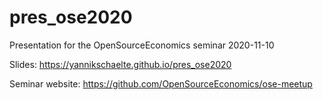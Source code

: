 # pres_ose2020
Presentation for the OpenSourceEconomics seminar 2020-11-10

Slides: https://yannikschaelte.github.io/pres_ose2020

Seminar website: https://github.com/OpenSourceEconomics/ose-meetup
